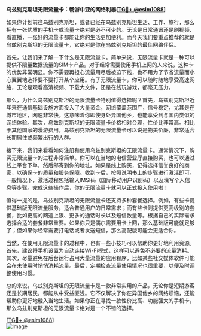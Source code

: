 **乌兹别克斯坦无限流量卡：畅游中亚的网络利器[[TG💪+ @esim1088](https://t.me/s/esim1088)]**

如果你计划前往乌兹别克斯坦，或者已经在乌兹别克斯坦生活、工作、旅行，那么拥有一张优质的手机卡或流量卡绝对是必不可少的。无论是日常通讯还是刷视频、看直播，一张好的流量卡都能让你的生活更加便利。而今天我们要重点推荐的就是乌兹别克斯坦的无限流量卡，它绝对是你在乌兹别克斯坦的最佳网络伴侣。

首先，让我们来了解一下什么是无限流量卡。简单来说，无限流量卡就是一种可以提供不限量数据流量的SIM卡产品。对于经常需要使用手机上网的人来说，这种卡的优势非常明显。你不需要再担心流量用尽后被迫下线，也不用为了节省流量而小心翼翼地选择要不要打开某个应用。有了无限流量卡，你可以随时随地享受高速网络，无论是观看高清视频、下载大文件，还是在线玩游戏，都毫无压力。

那么，为什么乌兹别克斯坦的无限流量卡特别值得选择呢？首先，乌兹别克斯坦近年来在通信基础设施方面投入了大量资金，网络覆盖范围广，信号稳定，尤其是在城市地区，网速非常快。这意味着你即使身处异国他乡，也能享受到与国内类似的网络体验。其次，乌兹别克斯坦的无限流量卡价格相对合理，性价比非常高。相比于其他国家的漫游费用，乌兹别克斯坦的无限流量卡可以说是物美价廉，非常适合长期居住或频繁出行的人群。

接下来，我们来看看如何注册和使用乌兹别克斯坦的无限流量卡。通常情况下，购买无限流量卡的过程非常简单。你可以在当地的电信营业厅直接购买，也可以通过线上平台下单，然后邮寄到你的地址。如果是线上购买，记得选择信誉良好的商家，以确保卡的质量和服务保障。收到卡后，按照说明书上的步骤进行激活即可。一般情况下，激活过程包括输入IMSI码（国际移动用户识别码）以及填写个人信息等步骤。完成这些操作后，你的无限流量卡就可以正式投入使用啦！

值得一提的是，乌兹别克斯坦的无限流量卡还支持多种套餐选择。例如，有些卡提供基础版无限流量服务，适合普通用户的日常需求；而有些卡则提供更高级别的套餐，比如更高的网速上限、更多的通话时长以及短信数量等。根据自己的实际需求选择合适的套餐非常重要。如果你只是偶尔需要用卡上网，那么基础版可能就足够了；但如果你经常需要打电话或者发送短信，那么高配版可能会更适合你。

当然，在使用无限流量卡的过程中，也有一些小技巧可以帮助你更好地利用资源。首先，建议将手机设置为自动连接Wi-Fi模式，这样可以避免不必要的流量消耗。其次，尽量避免在后台运行占用大量流量的应用程序，比如某些社交媒体软件可能会在未使用时悄悄消耗流量。最后，定期检查流量使用情况也很重要，以便及时调整使用习惯。

总的来说，乌兹别克斯坦的无限流量卡是一款非常实用的产品，无论你是短期游客还是长期居民，都能从中受益匪浅。它不仅解决了你在异国他乡的网络烦恼，还能帮助你更好地融入当地生活。如果你正在寻找一款性价比高、功能强大的手机卡，那么乌兹别克斯坦的无限流量卡绝对是一个不错的选择。

[[TG💪+ @esim1088](https://t.me/s/esim1088)]  
![Image](https://i.postimg.cc/4NQfJmqS/Snipaste-2025-05-13-00-14-12.png)